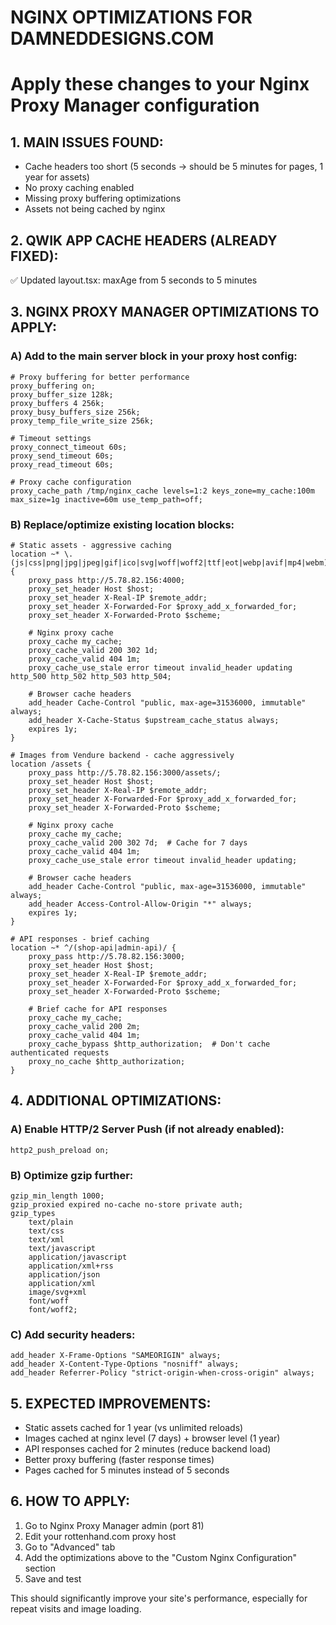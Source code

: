 # NGINX OPTIMIZATIONS FOR DAMNEDDESIGNS.COM
# Apply these changes to your Nginx Proxy Manager configuration

## 1. MAIN ISSUES FOUND:
- Cache headers too short (5 seconds -> should be 5 minutes for pages, 1 year for assets)
- No proxy caching enabled
- Missing proxy buffering optimizations
- Assets not being cached by nginx

## 2. QWIK APP CACHE HEADERS (ALREADY FIXED):
✅ Updated layout.tsx: maxAge from 5 seconds to 5 minutes

## 3. NGINX PROXY MANAGER OPTIMIZATIONS TO APPLY:

### A) Add to the main server block in your proxy host config:

```nginx
# Proxy buffering for better performance
proxy_buffering on;
proxy_buffer_size 128k;
proxy_buffers 4 256k;
proxy_busy_buffers_size 256k;
proxy_temp_file_write_size 256k;

# Timeout settings
proxy_connect_timeout 60s;
proxy_send_timeout 60s;
proxy_read_timeout 60s;

# Proxy cache configuration
proxy_cache_path /tmp/nginx_cache levels=1:2 keys_zone=my_cache:100m max_size=1g inactive=60m use_temp_path=off;
```

### B) Replace/optimize existing location blocks:

```nginx
# Static assets - aggressive caching
location ~* \.(js|css|png|jpg|jpeg|gif|ico|svg|woff|woff2|ttf|eot|webp|avif|mp4|webm)$ {
    proxy_pass http://5.78.82.156:4000;
    proxy_set_header Host $host;
    proxy_set_header X-Real-IP $remote_addr;
    proxy_set_header X-Forwarded-For $proxy_add_x_forwarded_for;
    proxy_set_header X-Forwarded-Proto $scheme;
    
    # Nginx proxy cache
    proxy_cache my_cache;
    proxy_cache_valid 200 302 1d;
    proxy_cache_valid 404 1m;
    proxy_cache_use_stale error timeout invalid_header updating http_500 http_502 http_503 http_504;
    
    # Browser cache headers
    add_header Cache-Control "public, max-age=31536000, immutable" always;
    add_header X-Cache-Status $upstream_cache_status always;
    expires 1y;
}

# Images from Vendure backend - cache aggressively
location /assets {
    proxy_pass http://5.78.82.156:3000/assets/;
    proxy_set_header Host $host;
    proxy_set_header X-Real-IP $remote_addr;
    proxy_set_header X-Forwarded-For $proxy_add_x_forwarded_for;
    proxy_set_header X-Forwarded-Proto $scheme;
    
    # Nginx proxy cache
    proxy_cache my_cache;
    proxy_cache_valid 200 302 7d;  # Cache for 7 days
    proxy_cache_valid 404 1m;
    proxy_cache_use_stale error timeout invalid_header updating;
    
    # Browser cache headers
    add_header Cache-Control "public, max-age=31536000, immutable" always;
    add_header Access-Control-Allow-Origin "*" always;
    expires 1y;
}

# API responses - brief caching
location ~* ^/(shop-api|admin-api)/ {
    proxy_pass http://5.78.82.156:3000;
    proxy_set_header Host $host;
    proxy_set_header X-Real-IP $remote_addr;
    proxy_set_header X-Forwarded-For $proxy_add_x_forwarded_for;
    proxy_set_header X-Forwarded-Proto $scheme;
    
    # Brief cache for API responses
    proxy_cache my_cache;
    proxy_cache_valid 200 2m;
    proxy_cache_valid 404 1m;
    proxy_cache_bypass $http_authorization;  # Don't cache authenticated requests
    proxy_no_cache $http_authorization;
}
```

## 4. ADDITIONAL OPTIMIZATIONS:

### A) Enable HTTP/2 Server Push (if not already enabled):
```nginx
http2_push_preload on;
```

### B) Optimize gzip further:
```nginx
gzip_min_length 1000;
gzip_proxied expired no-cache no-store private auth;
gzip_types
    text/plain
    text/css
    text/xml
    text/javascript
    application/javascript
    application/xml+rss
    application/json
    application/xml
    image/svg+xml
    font/woff
    font/woff2;
```

### C) Add security headers:
```nginx
add_header X-Frame-Options "SAMEORIGIN" always;
add_header X-Content-Type-Options "nosniff" always;
add_header Referrer-Policy "strict-origin-when-cross-origin" always;
```

## 5. EXPECTED IMPROVEMENTS:
- Static assets cached for 1 year (vs unlimited reloads)
- Images cached at nginx level (7 days) + browser level (1 year)
- API responses cached for 2 minutes (reduce backend load)
- Better proxy buffering (faster response times)
- Pages cached for 5 minutes instead of 5 seconds

## 6. HOW TO APPLY:
1. Go to Nginx Proxy Manager admin (port 81)
2. Edit your rottenhand.com proxy host
3. Go to "Advanced" tab
4. Add the optimizations above to the "Custom Nginx Configuration" section
5. Save and test

This should significantly improve your site's performance, especially for repeat visits and image loading.
